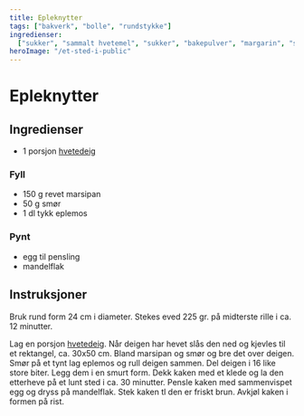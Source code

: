 ```yaml
---
title: Epleknytter
tags: ["bakverk", "bolle", "rundstykke"]
ingredienser:
  ["sukker", "sammalt hvetemel", "sukker", "bakepulver", "margarin", "sur melk"]
heroImage: "/et-sted-i-public"
---
```


# Epleknytter

## Ingredienser

- 1 porsjon [hvetedeig](./hvetedeig)

### Fyll

- 150 g revet marsipan
- 50 g smør
- 1 dl tykk eplemos

### Pynt

- egg til pensling
- mandelflak

## Instruksjoner

Bruk rund form 24 cm i diameter. Stekes eved 225 gr. på midterste rille i ca. 12 minutter.

Lag en porsjon [hvetedeig](./hvetedeig). Når deigen har hevet slås den ned og kjevles til et rektangel, ca. 30x50 cm. Bland marsipan og smør og bre det over deigen. Smør på et tynt lag eplemos og rull deigen sammen. Del deigen i 16 like store biter. Legg dem i en smurt form. Dekk kaken med et klede og la den etterheve på et lunt sted i ca. 30 minutter. Pensle kaken med sammenvispet egg og dryss på mandelflak. Stek kaken tl den er friskt brun. Avkjøl kaken i formen på rist.
